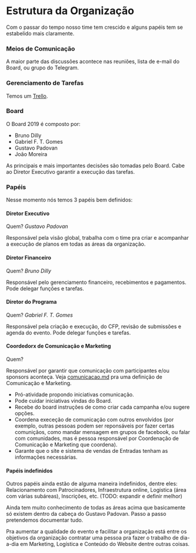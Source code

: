 # Estrutura da Organização

Com o passar do tempo nosso time tem crescido e alguns papéis tem se estabelido mais claramente.

### Meios de Comunicação

A maior parte das discussões acontece nas reuniões, lista de e-mail do Board, ou grupo do Telegram.

### Gerenciamento de Tarefas

Temos um [Trello](https://trello.com/b/m1lGPGE3/linuxdev-br-2019).

### Board

O Board 2019 é composto por:
* Bruno Dilly
* Gabriel F. T. Gomes
* Gustavo Padovan
* João Moreira

As principais e mais importantes decisões são tomadas pelo Board. Cabe ao Diretor Executivo garantir a execução das tarefas.

### Papéis

Nesse momento nós temos 3 papéis bem definidos:

#### **Diretor Executivo** 

Quem? *Gustavo Padovan*

Responsável pela visão global, trabalha com o time pra criar e acompanhar a execução de planos em todas as áreas da organização.

#### **Diretor Financeiro**

Quem? *Bruno Dilly*

Responsável pelo gerenciamento financeiro, recebimentos e pagamentos. Pode delegar funções e tarefas.

#### **Diretor do Programa**

Quem? *Gabriel F. T. Gomes*

Responsável pela criação e execução, do CFP, revisão de submissões e agenda do evento. Pode delegar funções e tarefas.

#### **Coordedorx de Comunicação e Marketing**

Quem?

Responsável por garantir que comunicação com participantes e/ou sponsors aconteça. Veja [comunicacao.md](comunicacao.md) pra uma definição de Comunicação e Marketing.

* Pró-atividade propondo iniciativas comunicação.
* Pode cuidar iniciativas vindas do Board.
* Recebe do board instruções de como criar cada campanha e/ou sugere opções.
* Coordena execeção de comunicação com outros envolvidos (por exemplo, outras pessoas podem ser reponsáveis por fazer certas comuniçãos, como mandar mensagem em grupos de facebook, ou falar com comunidades, mas é pessoa responsável por Coordenação de Comunicação e Marketing que coordena).
* Garante que o site e sistema de vendas de Entradas tenham as informações necessárias.

#### Papéis indefinidos

Outros papéis ainda estão de alguma maneira indefinidos, dentre eles: Relacionamento com Patrocinadores, Infraestrutura online, Logistica (área com várias subáreas), Inscrições, etc. (TODO: expandir e definir melhor)

Ainda tem muito conhecimento de todas as áreas acima que basicamente só existem dentro da cabeça do Gustavo Padovan. Passo a passo pretendemos documentar tudo.

Pra aumentar a qualidade do evento e facilitar a organização está entre os objetivos da organização contratar uma pessoa pra fazer o trabalho de dia-a-dia em Marketing, Logística e Conteúdo do Website dentre outras coisas.
